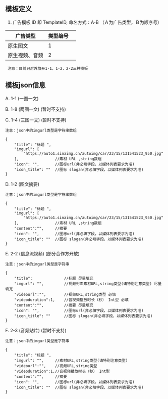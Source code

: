 ## 模板定义 

1. 广告模板 ID 即 TemplateID, 命名方式：A-B （Ａ为广告类型，Ｂ为顺序号） 

| 广告类型  | 类型编号    |                                                                                                                                                     |
| -------- | ------ | ---------------- |
| 原生图文           | 1 |         |                                                                |
| 原生视频、音频      | 2 |         |                                                                                                                                   |

```
 注意：目前只对外放开1-1，1-2，2-2三种模板
```

##  模板json信息

A. 1-1 (一图一文)

B. 1-8 (两图一文) (暂时不支持)
 
C. 1-4 (三图一文) (暂时不支持)


```
注意：json中的imgurl类型是字符串数组
```

```
{
    "title": "标题 ",
    "imgurl": [
        "https://auto1.sinaimg.cn/autoimg/car/23/15/131541523_950.jpg"
    ],                //素材 URL ,string数组
    "icon": "",       //图标url(非必填字段，以媒体列表要求为准)
    "icon_title": ""  //图标 slogan(非必填字段，以媒体列表要求为准) 
}
```

D. 1-2 (图文摘要) 

    注意：json中的imgurl类型是字符串数组
```
{
    "title": "标题 ",
    "imgurl": [
        "https://auto1.sinaimg.cn/autoimg/car/23/15/131541523_950.jpg"
    ],                //素材 URL ,string数组
    "content":"",     //摘要
    "icon": "",       //图标url(非必填字段，以媒体列表要求为准)
    "icon_title": ""  //图标 slogan(非必填字段，以媒体列表要求为准) 
}
```

E. 2-2 (信息流视频) (部分合作方开放)

    注意：json中的imgurl类型是字符串
```
{
    "title":              //标题 尽量填充
    "imgurl": "",         //视频封面素材URL,string类型(请特别注意类型) 尽量填充
    "videourl":"",        //视频URL,string类型 必填
    "videoduration":1,    //音视频播放时长（秒） Int型 必填
    "content":"",         //摘要 尽量填充
    "icon": "",           //图标url(非必填字段，以媒体列表要求为准)
    "icon_title": ""      //图标 slogan(非必填字段，以媒体列表要求为准)
}
```

F. 2-3 (音频贴片)  (暂时不支持)

    注意：json中的imgurl类型是字符串
```
{
    "title": "标题 ",
    "imgurl": "",     //素材URL,string类型(请特别注意类型)
    "videourl":"",    //视频URL,string类型 
    "videoduration":1,//音视频播放时长（秒） Int型
    "content":"",     //摘要
    "icon": "",       //图标url(非必填字段，以媒体列表要求为准)
    "icon_title": ""  //图标 slogan(非必填字段，以媒体列表要求为准) 
}
```
